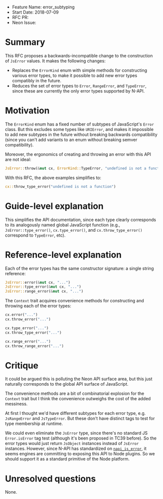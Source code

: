 - Feature Name: error_subtyping
- Start Date: 2018-07-09
- RFC PR: 
- Neon Issue: 

# Summary
[summary]: #summary

This RFC proposes a backwards-incompatible change to the construction of `JsError` values. It makes the following changes:
- Replaces the `ErrorKind` enum with simple methods for constructing various error types, to make it possible to add new error types compatibly in the future.
- Reduces the set of error types to `Error`, `RangeError`, and `TypeError`, since these are currently the only error types supported by N-API.

# Motivation
[motivation]: #motivation

The `ErrorKind` enum has a fixed number of subtypes of JavaScript's `Error` class. But this excludes some types like `URIError`, and makes it impossible to add new subtypes in the future without breaking backwards compatibility (since you can't add variants to an enum without breaking semver compatibility).

Moreover, the ergonomics of creating and throwing an error with this API are not ideal:

```rust
JsError::throw(&mut cx, ErrorKind::TypeError, "undefined is not a function")
```

With this RFC, the above examples simplifies to:

```rust
cx::throw_type_error("undefined is not a function")
```

# Guide-level explanation
[guide-level-explanation]: #guide-level-explanation

This simplifies the API documentation, since each type clearly corresponds to its analogously named global JavaScript function (e.g., `JsError::type_error()`, `cx.type_error()`, and `cx.throw_type_error()` correspond to `TypeError`, etc).


# Reference-level explanation
[reference-level-explanation]: #reference-level-explanation

Each of the error types has the same constructor signature: a single string reference:

```rust
JsError::error(&mut cx, "...")
JsError::type_error(&mut cx, "...")
JsError::range_error(&mut cx, "...")
```

The `Context` trait acquires convenience methods for constructing and throwing each of the error types:

```rust
cx.error("...")
cx.throw_error("...")

cx.type_error("...")
cx.throw_type_error("...")

cx.range_error("...")
cx.throw_range_error("...")
```

# Critique
[critique]: #critique

It could be argued this is polluting the Neon API surface area, but this just naturally corresponds to the global API surface of JavaScript.

The convenience methods are a bit of combinatorial explosion for the `Context` trait but I think the convenience outweighs the cost of the added messiness.

At first I thought we'd have different subtypes for each error type, e.g. `JsRangeError` and `JsTypeError`. But these don't have distinct tags to test for type membership at runtime.

We could even eliminate the `JsError` type, since there's no standard JS `Error.isError` tag test (although it's been proposed in TC39 before). So the error types would just return `JsObject` instances instead of `JsError` instances. However, since N-API has standardized on [`napi_is_error`](https://nodejs.org/api/n-api.html#n_api_napi_is_error_1), it seems engines are committing to exposing this API to Node plugins. So we should support it as a standard primitive of the Node platform.

# Unresolved questions
[unresolved]: #unresolved-questions

None.
